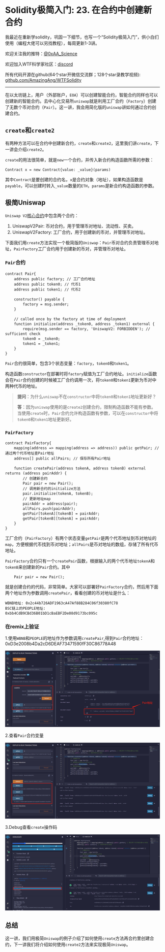 # Solidity极简入门: 23. 在合约中创建新合约

我最近在重新学solidity，巩固一下细节，也写一个“Solidity极简入门”，供小白们使用（编程大佬可以另找教程），每周更新1-3讲。

欢迎关注我的推特：[@0xAA_Science](https://twitter.com/0xAA_Science)

欢迎加入WTF科学家社区：[discord](https://discord.gg/5akcruXrsk)

所有代码开源在github(64个star开微信交流群；128个star录教学视频): [github.com/AmazingAng/WTFSolidity](https://github.com/AmazingAng/WTFSolidity)

-----

在以太坊链上，用户（外部账户，`EOA`）可以创建智能合约，智能合约同样也可以创建新的智能合约。去中心化交易所`uniswap`就是利用工厂合约（`Factory`）创建了无数个币对合约（`Pair`）。这一讲，我会用简化版的`uniswap`讲如何通过合约创建合约。

## `create`和`create2`
有两种方法可以在合约中创建新合约，`create`和`create2`，这里我们讲`create`，下一讲会介绍`create2`。

`create`的用法很简单，就是`new`一个合约，并传入新合约构造函数所需的参数：
```solidity
Contract x = new Contract{value: _value}(params)
```

其中`Contract`是要创建的合约名，`x`是合约对象（地址），如果构造函数是`payable`，可以创建时转入`_value`数量的`ETH`，`params`是新合约构造函数的参数。

## 极简Uniswap
`Uniswap V2`[核心合约](https://github.com/Uniswap/v2-core/tree/master/contracts)中包含两个合约：

1. UniswapV2Pair: 币对合约，用于管理币对地址、流动性、买卖。
2. UniswapV2Factory: 工厂合约，用于创建新的币对，并管理币对地址。

下面我们用`create`方法实现一个极简版的`Uniswap`：`Pair`币对合约负责管理币对地址，`PairFactory`工厂合约用于创建新的币对，并管理币对地址。

###  `Pair`合约

```solidity
contract Pair{
    address public factory; // 工厂合约地址
    address public token0; // 代币1
    address public token1; // 代币2

    constructor() payable {
        factory = msg.sender;
    }

    // called once by the factory at time of deployment
    function initialize(address _token0, address _token1) external {
        require(msg.sender == factory, 'UniswapV2: FORBIDDEN'); // sufficient check
        token0 = _token0;
        token1 = _token1;
    }
}
```
`Pair`合约很简单，包含3个状态变量：`factory`，`token0`和`token1`。

构造函数`constructor`在部署时将`factory`赋值为工厂合约地址。`initialize`函数会在`Pair`合约创建的时候被工厂合约调用一次，将`token0`和`token1`更新为币对中两种代币的地址。

> **提问**：为什么`uniswap`不在`constructor`中将`token0`和`token1`地址更新好？
>
> **答**：因为`uniswap`使用的是`create2`创建合约，限制构造函数不能有参数。当使用`create`时，`Pair`合约允许构造函数有参数，可以在`constructor`中将`token0`和`token1`地址更新好。

### `PairFactory`
```solidity
contract PairFactory{
    mapping(address => mapping(address => address)) public getPair; // 通过两个代币地址查Pair地址
    address[] public allPairs; // 保存所有Pair地址

    function createPair(address tokenA, address tokenB) external returns (address pairAddr) {
        // 创建新合约
        Pair pair = new Pair(); 
        // 调用新合约的initialize方法
        pair.initialize(tokenA, tokenB);
        // 更新地址map
        pairAddr = address(pair);
        allPairs.push(pairAddr);
        getPair[tokenA][tokenB] = pairAddr;
        getPair[tokenB][tokenA] = pairAddr;
    }
}
```
工厂合约（`PairFactory`）有两个状态变量`getPair`是两个代币地址到币对地址的`map`，方便根据代币找到币对地址；`allPairs`是币对地址的数组，存储了所有代币地址。

`PairFactory`合约只有一个`createPair`函数，根据输入的两个代币地址`tokenA`和`tokenB`来创建新的`Pair`合约。其中
```solidity
    Pair pair = new Pair(); 
```
就是创建合约的代码，非常简单。大家可以部署好`PairFactory`合约，然后用下面两个地址作为参数调用`createPair`，看看创建的币对地址是什么：
```
WBNB地址: 0x2c44b726ADF1963cA47Af88B284C06f30380fC78
BSC链上的PEOPLE地址:
0xbb4CdB9CBd36B01bD1cBaEBF2De08d9173bc095c
```

### 在remix上验证

1.使用`WBNB`和`PEOPLE`的地址作为参数调用`createPair`,得到`Pair`合约地址：0xD3e2008b4Da2cD6DEAF73471590fF30C86778A48

![](./img/23-1.png)

2.查看`Pair`合约变量

![](./img/23-2.png)

3.Debug查看`create`操作码

![](./img/23-3.png)

## 总结
这一讲，我们用极简`Uniswap`的例子介绍了如何使用`create`方法再合约里创建合约，下一讲我们将介绍如何使用`create2`方法来实现极简`Uniswap`。

